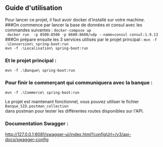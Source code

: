 ## Guide d'utilisation 
Pour lancer ce projet, il faut avoir docker d'installé sur votre machine.
###On commence par lancer la base de données et consul avec les commandes suivantes :
```docker-compose up```
<br>
``` docker run  -p 8500:8500 -p 8600:8600/udp --name=consul consul:1.9.13```
###On prépare ensuite les 3 services utilisés par le projet principal :
```mvn -f .\Conversion\ spring-boot:run```
<br>
```mvn -f .\Localisation\ spring-boot:run```
<br>
### Et le projet principal :
```mvn -f .\Banque\ spring-boot:run```
### Pour finir le commerçant qui communiquera avec la banque :
```mvn -f .\Commerce\ spring-boot:run ```

Le projet est maintenant fonctionnel, vous pouvez utiliser le fichier `Banque_SID.postman_collection` 
<br> dans postman pour tester les différentes routes disponibles sur l'API.
<br>
### Documentation Swagger :
http://127.0.0.1:8081/swagger-ui/index.html?configUrl=/v3/api-docs/swagger-config